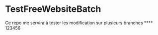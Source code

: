 TestFreeWebsiteBatch
====================

Ce repo me servira à tester les modification sur plusieurs branches
**** 123456